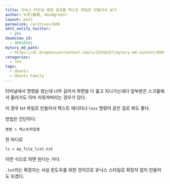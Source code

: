 ```yaml
---
title: 리눅스 터미널 명령 결과를 텍스트 파일로 만들어서 보기
author: 녹풍(綠風, Windgreen)
layout: post
permalink: /archives/609
aktt_notify_twitter:
  - yes
daumview_id:
  - 36918541
mytory_md_path:
  - https://dl.dropboxusercontent.com/u/15546257/mytory-md-content/609-stdout-to-txt.md
categories:
  - 기타
tags:
  - Ubuntu
  - Ubuntu Family
---
```

터미널에서 명령을 쳤는데 너무 길어서 화면을 다 훑고 지나가는데다 앞부분은 스크롤해서 올라가도 이미 지워져버리는 경우가 있다.

이 경우 txt 파일로 만들어서 텍스트 에디터나 `less` 명령어 같은 걸로 봐도 좋다.

방법은 간단하다.

    명령 > 텍스트파일명
    

한 마디로

    ls > my_file_list.txt
    

이런 식으로 하면 된다는 거다.

`.txt`라는 확장자는 사실 윈도우를 위한 것이므로 유닉스 스타일로 확장자 없이 만들어도 되겠다.